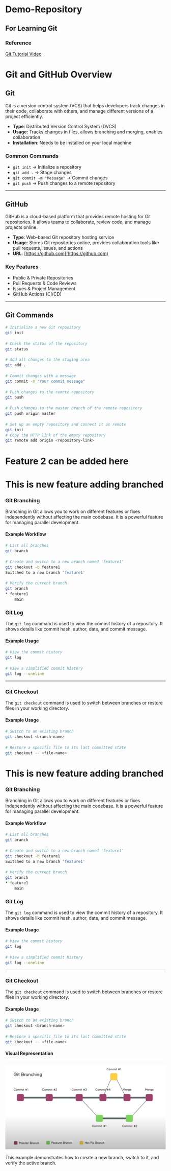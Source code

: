 # Demo-Repository
## For Learning Git
### Reference
[Git Tutorial Video](https://www.youtube.com/watch?v=RGOj5yH7evk)

# Git and GitHub Overview

## Git
Git is a version control system (VCS) that helps developers track changes in their code, collaborate with others, and manage different versions of a project efficiently.

- **Type**: Distributed Version Control System (DVCS)
- **Usage**: Tracks changes in files, allows branching and merging, enables collaboration
- **Installation**: Needs to be installed on your local machine

### Common Commands
- `git init` → Initialize a repository
- `git add .` → Stage changes
- `git commit -m "Message"` → Commit changes
- `git push` → Push changes to a remote repository

---

## GitHub
GitHub is a cloud-based platform that provides remote hosting for Git repositories. It allows teams to collaborate, review code, and manage projects online.

- **Type**: Web-based Git repository hosting service
- **Usage**: Stores Git repositories online, provides collaboration tools like pull requests, issues, and actions
- **URL**: [https://github.com](https://github.com)

### Key Features
- Public & Private Repositories
- Pull Requests & Code Reviews
- Issues & Project Management
- GitHub Actions (CI/CD)

---

## Git Commands

```bash
# Initialize a new Git repository
git init

# Check the status of the repository
git status

# Add all changes to the staging area
git add .

# Commit changes with a message
git commit -m "Your commit message"

# Push changes to the remote repository
git push

# Push changes to the master branch of the remote repository
git push origin master

# Set up an empty repository and connect it as remote
git init
# Copy the HTTP link of the empty repository
git remote add origin <repository-link>


```

# Feature 2 can be added here
# This is new feature adding branched
### Git Branching

Branching in Git allows you to work on different features or fixes independently without affecting the main codebase. It is a powerful feature for managing parallel development.

#### Example Workflow

```bash
# List all branches
git branch

# Create and switch to a new branch named 'feature1'
git checkout -b feature1
Switched to a new branch 'feature1'

# Verify the current branch
git branch
* feature1
    main
```
### Git Log

The `git log` command is used to view the commit history of a repository. It shows details like commit hash, author, date, and commit message.

#### Example Usage

```bash
# View the commit history
git log

# View a simplified commit history
git log --oneline
```

---

### Git Checkout

The `git checkout` command is used to switch between branches or restore files in your working directory.

#### Example Usage

```bash
# Switch to an existing branch
git checkout <branch-name>

# Restore a specific file to its last committed state
git checkout -- <file-name>
```
# This is new feature adding branched
### Git Branching

Branching in Git allows you to work on different features or fixes independently without affecting the main codebase. It is a powerful feature for managing parallel development.

#### Example Workflow

```bash
# List all branches
git branch

# Create and switch to a new branch named 'feature1'
git checkout -b feature1
Switched to a new branch 'feature1'

# Verify the current branch
git branch
* feature1
    main
```
### Git Log

The `git log` command is used to view the commit history of a repository. It shows details like commit hash, author, date, and commit message.

#### Example Usage

```bash
# View the commit history
git log

# View a simplified commit history
git log --oneline
```

---

### Git Checkout

The `git checkout` command is used to switch between branches or restore files in your working directory.

#### Example Usage

```bash
# Switch to an existing branch
git checkout <branch-name>

# Restore a specific file to its last committed state
git checkout -- <file-name>
```


#### Visual Representation
![Git Branching](branching.png)

This example demonstrates how to create a new branch, switch to it, and verify the active branch.

